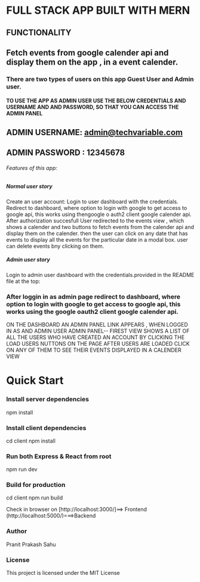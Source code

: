 # FULL STACK APP BUILT WITH MERN

## FUNCTIONALITY

##  Fetch events from google calender api and display them on the app , in a event calender.

### There are two types of users on this app Guest User and Admin user.

 
#### TO USE THE APP AS ADMIN USER USE THE BELOW CREDENTIALS AND USERNAME AND AND PASSWORD, SO THAT YOU CAN ACCESS THE ADMIN PANEL


##  ADMIN USERNAME: admin@techvariable.com
## ADMIN PASSWORD :  12345678


######   Features of this app:  ########
#####  Normal user story ###########
Create an user account:
Login to user dashboard with the credentials.
Redirect to dashboard, where option to login with google to get access to google api, this works using thengoogle o auth2 client
google calender api.
After authorization succesfull
User redirected to the events view , which shows a calender and two buttons to fetch events from the calender api and 
display them on the calender.
then the user can click on any date that has events to display all the events for the particular date in a modal box.
user can delete events bny clicking on them.

#####  Admin user story ###########
Login to  admin user dashboard with the credentials.provided in the README file at the top:
### After loggin in as admin page redirect to dashboard, where option to login with google to get access to google api, this works using the google oauth2 client google calender api.

 ON THE DASHBOARD AN ADMIN PANEL LINK APPEARS , WHEN LOGGED IN AS AND ADMIN USER
 ADMIN PANEL-- FIREST VIEW SHOWS A LIST OF ALL  THE USERS WHO HAVE CREATED AN ACCOUNT BY CLICKING THE LOAD USERS NUTTONS ON THE PAGE
 AFTER USERS ARE LOADED CLICK ON ANY OF THEM TO SEE THEIR EVENTS DISPLAYED IN A CALENDER VIEW


# Quick Start 


### Install server dependencies


npm install


### Install client dependencies


cd client
npm install


### Run both Express & React from root


npm run dev


### Build for production


cd client
npm run build



Check in browser on [http://localhost:3000/]==> Frontend
(http://localhost:5000/)===>Backend




### Author

Pranit Prakash Sahu


### License

This project is licensed under the MIT License
